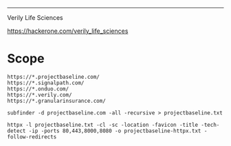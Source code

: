 ___

Verily Life Sciences

https://hackerone.com/verily_life_sciences

# Scope

```
https://*.projectbaseline.com/
https://*.signalpath.com/
https://*.onduo.com/
https://*.verily.com/
https://*.granularinsurance.com/
```

```
subfinder -d projectbaseline.com -all -recursive > projectbaseline.txt
```

```
httpx -l projectbaseline.txt -cl -sc -location -favicon -title -tech-detect -ip -ports 80,443,8000,8080 -o projectbaseline-httpx.txt -follow-redirects
```

